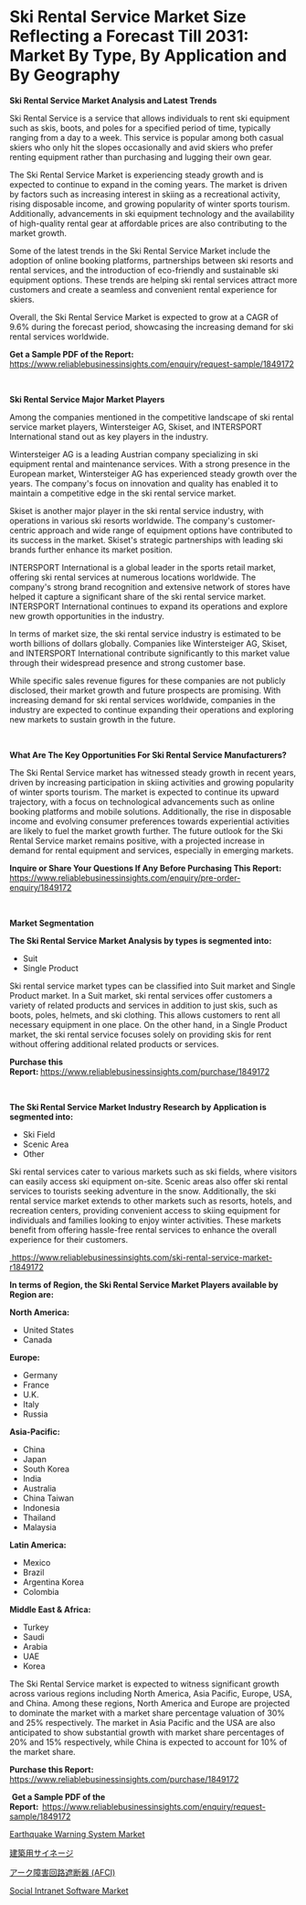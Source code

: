 <p><h1>Ski Rental Service Market Size Reflecting a Forecast Till 2031: Market By Type, By Application and By Geography</h1></p><p><strong>Ski Rental Service Market Analysis and Latest Trends</strong></p>
<p><p>Ski Rental Service is a service that allows individuals to rent ski equipment such as skis, boots, and poles for a specified period of time, typically ranging from a day to a week. This service is popular among both casual skiers who only hit the slopes occasionally and avid skiers who prefer renting equipment rather than purchasing and lugging their own gear.</p><p>The Ski Rental Service Market is experiencing steady growth and is expected to continue to expand in the coming years. The market is driven by factors such as increasing interest in skiing as a recreational activity, rising disposable income, and growing popularity of winter sports tourism. Additionally, advancements in ski equipment technology and the availability of high-quality rental gear at affordable prices are also contributing to the market growth.</p><p>Some of the latest trends in the Ski Rental Service Market include the adoption of online booking platforms, partnerships between ski resorts and rental services, and the introduction of eco-friendly and sustainable ski equipment options. These trends are helping ski rental services attract more customers and create a seamless and convenient rental experience for skiers.</p><p>Overall, the Ski Rental Service Market is expected to grow at a CAGR of 9.6% during the forecast period, showcasing the increasing demand for ski rental services worldwide.</p></p>
<p><strong>Get a Sample PDF of the Report:&nbsp;</strong> <a href="https://www.reliablebusinessinsights.com/enquiry/request-sample/1849172">https://www.reliablebusinessinsights.com/enquiry/request-sample/1849172</a></p>
<p>&nbsp;</p>
<p><strong>Ski Rental Service Major Market Players</strong></p>
<p><p>Among the companies mentioned in the competitive landscape of ski rental service market players, Wintersteiger AG, Skiset, and INTERSPORT International stand out as key players in the industry. </p><p>Wintersteiger AG is a leading Austrian company specializing in ski equipment rental and maintenance services. With a strong presence in the European market, Wintersteiger AG has experienced steady growth over the years. The company's focus on innovation and quality has enabled it to maintain a competitive edge in the ski rental service market.</p><p>Skiset is another major player in the ski rental service industry, with operations in various ski resorts worldwide. The company's customer-centric approach and wide range of equipment options have contributed to its success in the market. Skiset's strategic partnerships with leading ski brands further enhance its market position.</p><p>INTERSPORT International is a global leader in the sports retail market, offering ski rental services at numerous locations worldwide. The company's strong brand recognition and extensive network of stores have helped it capture a significant share of the ski rental service market. INTERSPORT International continues to expand its operations and explore new growth opportunities in the industry.</p><p>In terms of market size, the ski rental service industry is estimated to be worth billions of dollars globally. Companies like Wintersteiger AG, Skiset, and INTERSPORT International contribute significantly to this market value through their widespread presence and strong customer base.</p><p>While specific sales revenue figures for these companies are not publicly disclosed, their market growth and future prospects are promising. With increasing demand for ski rental services worldwide, companies in the industry are expected to continue expanding their operations and exploring new markets to sustain growth in the future.</p></p>
<p>&nbsp;</p>
<p><strong>What Are The Key Opportunities For Ski Rental Service Manufacturers?</strong></p>
<p><p>The Ski Rental Service market has witnessed steady growth in recent years, driven by increasing participation in skiing activities and growing popularity of winter sports tourism. The market is expected to continue its upward trajectory, with a focus on technological advancements such as online booking platforms and mobile solutions. Additionally, the rise in disposable income and evolving consumer preferences towards experiential activities are likely to fuel the market growth further. The future outlook for the Ski Rental Service market remains positive, with a projected increase in demand for rental equipment and services, especially in emerging markets.</p></p>
<p><strong>Inquire or Share Your Questions If Any Before Purchasing This Report:</strong> <a href="https://www.reliablebusinessinsights.com/enquiry/pre-order-enquiry/1849172">https://www.reliablebusinessinsights.com/enquiry/pre-order-enquiry/1849172</a></p>
<p>&nbsp;</p>
<p><strong>Market Segmentation</strong></p>
<p><strong>The Ski Rental Service Market Analysis by types is segmented into:</strong></p>
<p><ul><li>Suit</li><li>Single Product</li></ul></p>
<p><p>Ski rental service market types can be classified into Suit market and Single Product market. In a Suit market, ski rental services offer customers a variety of related products and services in addition to just skis, such as boots, poles, helmets, and ski clothing. This allows customers to rent all necessary equipment in one place. On the other hand, in a Single Product market, the ski rental service focuses solely on providing skis for rent without offering additional related products or services.</p></p>
<p><strong>Purchase this Report:&nbsp;</strong><a href="https://www.reliablebusinessinsights.com/purchase/1849172">https://www.reliablebusinessinsights.com/purchase/1849172</a></p>
<p>&nbsp;</p>
<p><strong>The Ski Rental Service Market Industry Research by Application is segmented into:</strong></p>
<p><ul><li>Ski Field</li><li>Scenic Area</li><li>Other</li></ul></p>
<p><p>Ski rental services cater to various markets such as ski fields, where visitors can easily access ski equipment on-site. Scenic areas also offer ski rental services to tourists seeking adventure in the snow. Additionally, the ski rental service market extends to other markets such as resorts, hotels, and recreation centers, providing convenient access to skiing equipment for individuals and families looking to enjoy winter activities. These markets benefit from offering hassle-free rental services to enhance the overall experience for their customers.</p></p>
<p><a href="https://www.reliablebusinessinsights.com/ski-rental-service-market-r1849172">&nbsp;https://www.reliablebusinessinsights.com/ski-rental-service-market-r1849172</a></p>
<p><strong>In terms of Region, the Ski Rental Service Market Players available by Region are:</strong></p>
<p>
    <p> <strong> North America: </strong>
        <ul>
            <li>United States</li>
            <li>Canada</li>
        </ul>
        </p> 
    <p> <strong> Europe: </strong>
        <ul>
            <li>Germany</li>
            <li>France</li>
            <li>U.K.</li>
            <li>Italy</li>
            <li>Russia</li>
        </ul>
        </p> 
    <p> <strong> Asia-Pacific: </strong>
        <ul>
            <li>China</li>
            <li>Japan</li>
            <li>South Korea</li>
            <li>India</li>
            <li>Australia</li>
            <li>China Taiwan</li>
            <li>Indonesia</li>
            <li>Thailand</li>
            <li>Malaysia</li>
        </ul>
        </p> 
    <p> <strong> Latin America: </strong>
        <ul>
            <li>Mexico</li>
            <li>Brazil</li>
            <li>Argentina Korea</li>
            <li>Colombia</li>
        </ul>
        </p> 
    <p> <strong> Middle East & Africa: </strong>
        <ul>
            <li>Turkey</li>
            <li>Saudi</li>
            <li>Arabia</li>
            <li>UAE</li>
            <li>Korea</li>
        </ul>
    </p>
    </p>
<p><p>The Ski Rental Service market is expected to witness significant growth across various regions including North America, Asia Pacific, Europe, USA, and China. Among these regions, North America and Europe are projected to dominate the market with a market share percentage valuation of 30% and 25% respectively. The market in Asia Pacific and the USA are also anticipated to show substantial growth with market share percentages of 20% and 15% respectively, while China is expected to account for 10% of the market share.</p></p>
<p><strong>Purchase this Report: </strong><a href="https://www.reliablebusinessinsights.com/purchase/1849172">https://www.reliablebusinessinsights.com/purchase/1849172</a></p>
<p>&nbsp;<strong>Get a Sample PDF of the Report:&nbsp;&nbsp;</strong><a href="https://www.reliablebusinessinsights.com/enquiry/request-sample/1849172">https://www.reliablebusinessinsights.com/enquiry/request-sample/1849172</a></p>
<p><strong></strong></p>
<p><p><a href="https://github.com/LaceyZemlak1/Market-Research-Report-List-1/blob/main/earthquake-warning-system-market.md">Earthquake Warning System Market</a></p><p><a href="https://github.com/vtbvgl20191192/Market-Research-Report-List-3/blob/main/5051799181255.md">建築用サイネージ</a></p><p><a href="https://github.com/avwofrml53535/Market-Research-Report-List-3/blob/main/7530495181254.md">アーク障害回路遮断器 (AFCI)</a></p><p><a href="https://github.com/Seman3302/Market-Research-Report-List-1/blob/main/social-intranet-software-market.md">Social Intranet Software Market</a></p></p>